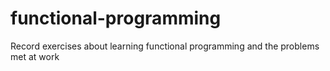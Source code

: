 # functional-programming
Record exercises about learning functional programming and the problems met at work
